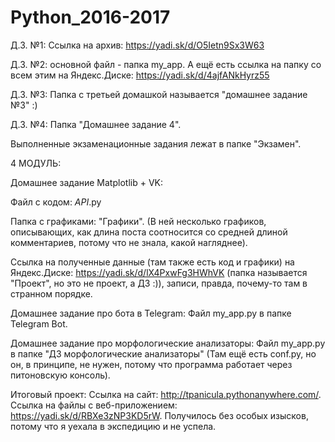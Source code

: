 # Python_2016-2017

Д.З. №1:
Ссылка на архив: https://yadi.sk/d/O5Ietn9Sx3W63

Д.З. №2:
основной файл - папка my_app.
А ещё есть ссылка на папку со всем этим на Яндекс.Диске: https://yadi.sk/d/4ajfANkHyrz55

Д.З. №3:
Папка с третьей домашкой называется "домашнее задание №3" :)

Д.З. №4:
Папка "Домашнее задание 4".

Выполненные экзаменационные задания лежат в папке "Экзамен".

4 МОДУЛЬ:

Домашнее задание Matplotlib + VK:

Файл с кодом: _API_.py

Папка с графиками: "Графики". (В ней несколько графиков, описывающих, как длина поста соотносится со средней длиной комментариев, потому что не знала, какой нагляднее).

Ссылка на полученные данные (там также есть код и графики) на Яндекс.Диске: https://yadi.sk/d/lX4PxwFg3HWhVK (папка называется "Проект", но это не проект, а ДЗ :)), записи, правда, почему-то там в странном порядке.

Домашнее задание про бота в Telegram: 
Файл my_app.py в папке Telegram Bot.

Домашнее задание про морфологические анализаторы:
Файл my_app.py в папке "ДЗ морфологические анализаторы" (Там ещё есть conf.py, но он, в принципе, не нужен, потому что программа работает через питоновскую консоль).


Итоговый проект: Ссылка на сайт: http://tpanicula.pythonanywhere.com/. Ссылка на файлы с веб-приложением: https://yadi.sk/d/RBXe3zNP3KD5rW. Получилось без особых изысков, потому что я уехала в экспедицию и не успела. 
